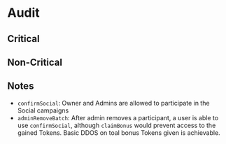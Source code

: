 # Audit
## Critical

## Non-Critical

## Notes
- `confirmSocial`: Owner and Admins are allowed to participate in the Social campaigns
- `adminRemoveBatch`: After admin removes a participant, a user is able to use `confirmSocial`, although `claimBonus` would prevent access to the gained Tokens. Basic DDOS on toal bonus Tokens given is achievable.
